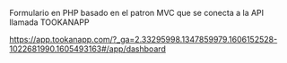 Formulario en PHP basado en el patron MVC que se conecta a la API llamada TOOKANAPP

https://app.tookanapp.com/?_ga=2.33295998.1347859979.1606152528-1022681990.1605493163#/app/dashboard
